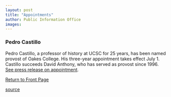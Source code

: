 ```yaml
---
layout: post
title: "Appointments"
author: Public Information Office
images:
---
```


### Pedro Castillo

Pedro Castillo, a professor of history at UCSC for 25 years, has been named provost of Oakes College. His three-year appointment takes effect July 1. Castillo succeeds David Anthony, who has served as provost since 1996.  
[See press release on appointment][1].

[Return to Front Page][2]  

[1]: http://www.ucsc.edu/news_events/press_releases/01-02/05-24.oakes.html
[2]: ../../index.html

[source](http://www1.ucsc.edu/currents/01-02/05-27/appointments.html "Permalink to appointments")
